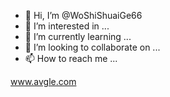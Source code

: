- 👋 Hi, I’m @WoShiShuaiGe66
- 👀 I’m interested in ...
- 🌱 I’m currently learning ...
- 💞️ I’m looking to collaborate on ...
- 📫 How to reach me ...

<!---
WoShiShuaiGe66/WoShiShuaiGe66 is a ✨ special ✨ repository because its `README.md` (this file) appears on your GitHub profile.
You can click the Preview link to take a look at your changes.
--->
www.avgle.com
